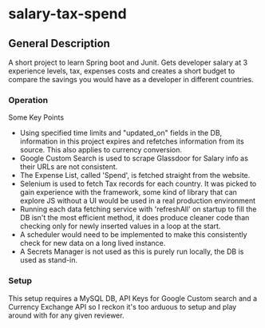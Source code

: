 # salary-tax-spend


## General Description

A short project to learn Spring boot and Junit. Gets developer salary at 3 experience levels, tax, expenses costs and creates a short budget to compare the savings you would have as a developer in different countries.



### Operation

Some Key Points
* Using specified time limits and "updated_on" fields in the DB, information in this project expires and refetches information from its source. This also applies to currency conversion.
* Google Custom Search is used to scrape Glassdoor for Salary info as their URLs are not consistent.
* The Expense List, called 'Spend', is fetched straight from the website.
* Selenium is used to fetch Tax records for each country. It was picked to gain experience with the framework, some kind of library that can explore JS without a UI would be used in a real production environment
* Running each data fetching service with 'refreshAll' on startup to fill the DB isn't the most efficient method, it does produce cleaner code than checking only for newly inserted values in a loop at the start.
* A scheduler would need to be implemented to make this consistently check for new data on a long lived instance.
* A Secrets Manager is not used as this is purely run locally, the DB is used as stand-in.

### Setup

This setup requires a MySQL DB, API Keys for Google Custom search and a Currency Exchange API so I reckon it's too arduous to setup and play around with for any given reviewer.
